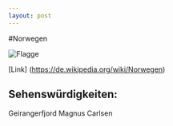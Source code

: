 ```yaml
---
layout: post
---
```


#Norwegen

![Flagge](https://upload.wikimedia.org/wikipedia/commons/thumb/d/d9/Flag_of_Norway.svg/138px-Flag_of_Norway.svg.png)

[Link] (https://de.wikipedia.org/wiki/Norwegen)

## Sehenswürdigkeiten:
Geirangerfjord
Magnus Carlsen
